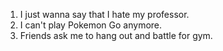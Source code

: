 1. I just wanna say that I hate my professor.
2. I can't play Pokemon Go anymore.
3. Friends ask me to hang out and battle for gym.
